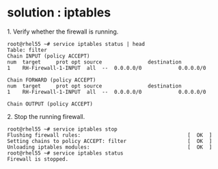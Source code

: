 # solution : iptables

1\. Verify whether the firewall is running.

    root@rhel55 ~# service iptables status | head
    Table: filter
    Chain INPUT (policy ACCEPT)
    num  target     prot opt source               destination         
    1    RH-Firewall-1-INPUT  all  --  0.0.0.0/0            0.0.0.0/0           

    Chain FORWARD (policy ACCEPT)
    num  target     prot opt source               destination         
    1    RH-Firewall-1-INPUT  all  --  0.0.0.0/0            0.0.0.0/0           

    Chain OUTPUT (policy ACCEPT)

2\. Stop the running firewall.

    root@rhel55 ~# service iptables stop
    Flushing firewall rules:                                   [  OK  ]
    Setting chains to policy ACCEPT: filter                    [  OK  ]
    Unloading iptables modules:                                [  OK  ]
    root@rhel55 ~# service iptables status
    Firewall is stopped.
